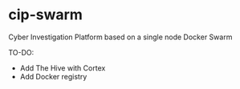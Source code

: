 # cip-swarm
Cyber Investigation Platform based on a single node Docker Swarm

TO-DO:
- Add The Hive with Cortex
- Add Docker registry
